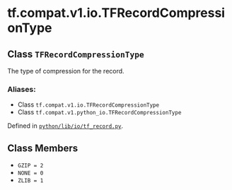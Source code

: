 <div itemscope itemtype="http://developers.google.com/ReferenceObject">
<meta itemprop="name" content="tf.compat.v1.io.TFRecordCompressionType" />
<meta itemprop="path" content="Stable" />
<meta itemprop="property" content="GZIP"/>
<meta itemprop="property" content="NONE"/>
<meta itemprop="property" content="ZLIB"/>
</div>

# tf.compat.v1.io.TFRecordCompressionType

## Class `TFRecordCompressionType`

The type of compression for the record.



### Aliases:

* Class `tf.compat.v1.io.TFRecordCompressionType`
* Class `tf.compat.v1.python_io.TFRecordCompressionType`



Defined in [`python/lib/io/tf_record.py`](/code/stable/tensorflow/python/lib/io/tf_record.py).

<!-- Placeholder for "Used in" -->


## Class Members

* `GZIP = 2` <a id="GZIP"></a>
* `NONE = 0` <a id="NONE"></a>
* `ZLIB = 1` <a id="ZLIB"></a>
